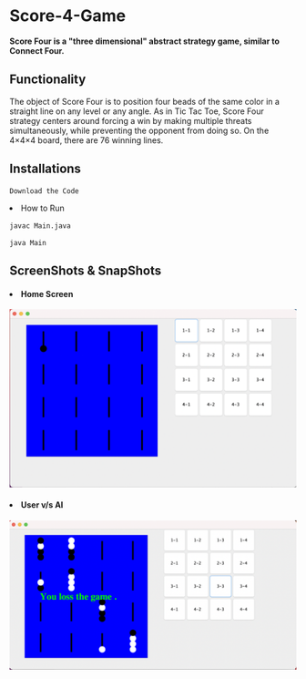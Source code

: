 # Score-4-Game

**Score Four is a "three dimensional" abstract strategy game, similar to Connect Four.**

<h2>Functionality</h2>
<p>The object of Score Four is to position four beads of the same color in a straight line on any level or any angle. As in Tic Tac Toe, Score Four strategy centers around forcing a win by making multiple threats simultaneously, while preventing the opponent from doing so. On the 4×4×4 board, there are 76 winning lines.</p>

<h2>Installations</h2>

```
Download the Code
```
<li>How to Run</li>

```
javac Main.java
```
```
java Main
```

<h2>ScreenShots & SnapShots</h2>


<h4><li> Home Screen</li> </h4>

![](image/Image1.png)

<h4><li> User v/s AI </li> </h4>

![](image/Image2.png)
